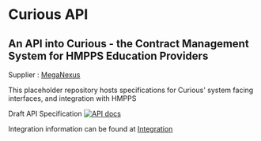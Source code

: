 # Curious API

## An API into Curious - the Contract Management System for HMPPS Education Providers

Supplier : [MegaNexus](https://www.meganexus.com)

This placeholder repository hosts specifications for Curious' system facing interfaces, and integration with HMPPS

Draft API Specification [![API docs](https://img.shields.io/badge/API_docs-view-85EA2D.svg?logo=swagger)](https://editor.swagger.io/?url=https://raw.githubusercontent.com/ministryofjustice/curious-API/main/curious-api-specification.yaml)

[MegaNexus]: https://www.meganexus.com/

Integration information can be found at [Integration](integration/README.md)
